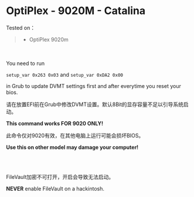 # OptiPlex - 9020M - Catalina


Tested on：

> * OptiPlex 9020m 


<br/><br/>
You need to run

` setup_var 0x263 0x03 `
and 
` setup_var 0xDA2 0x00 `

in Grub to update DVMT settings first and after everytime you reset your bios.

请在放置EFI前在Grub中修改DVMT设置。默认8Bit的显存容量不足以引导系统启动。

**This command works FOR 9020 ONLY!**

此命令仅对9020有效，在其他电脑上运行可能会损坏BIOS。

**Use this on other model may damage your computer!**

<br/><br/>



FileVault加密不可打开，开启会导致无法启动。

**NEVER** enable FileVault on a hackintosh. 


